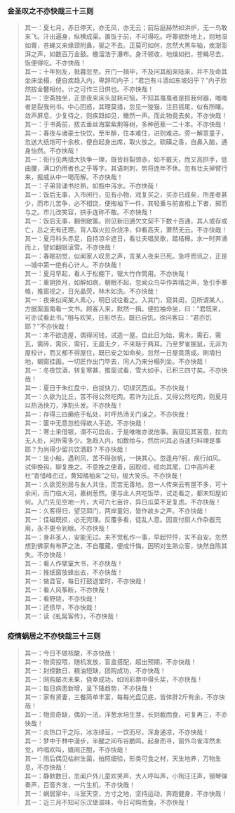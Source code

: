 ### 金圣叹之不亦快哉三十三则
>其一：夏七月，赤日停天，亦无风，亦无云；前后庭赫然如洪炉，无一鸟敢来飞。汗出遍身，纵横成渠。置饭于前，不可得吃。呼簟欲卧地上，则地湿如膏，苍蝇又来缘颈附鼻，驱之不去。正莫可如何，忽然大黑车轴，疾澍澎湃之声，如数百万金鼓。檐溜浩于瀑布。身汗顿收，地燥如扫，苍蝇尽去，饭便得吃。不亦快哉！      
其一：十年别友，抵暮忽至。开门一揖毕，不及问其船来陆来，并不及命其坐床坐榻，便自疾趋入内，卑辞叩内子；“君岂有斗酒如东坡妇乎？”内子欣然拔金簪相付。计之可作三日供也。不亦快哉！      
其一：空斋独坐，正思夜来床头鼠耗可恼，不知其戛戛者是损我何器，嗤嗤者是裂我何书。中心回惑，其理莫措，忽见一狻猫，注目摇尾，似有所睹。敛声屏息，少复待之，则疾趋如见，橄然一声。而此物竟去矣。不亦快哉！      
其一：于书斋前，拔去垂丝海棠紫荆等树，多种芭蕉一二十本。不亦快哉！      
其一：春夜与诸豪士快饮，至半醉，住本难住，进则难进。旁一解意童子，忽送大纸炮可十余枚，便自起身出席，取火放之。硫磺之香，自鼻入脑，通身怡然。不亦快哉！      
其一：街行见两措大执争一理，既皆目裂颈赤，如不戴天，而又高拱手，低曲腰，满口仍用者也之乎等字。其语刺刺，势将连年不休。忽有壮夫掉臂行来，振威从中一喝而解。不亦快哉！      
其一：子弟背诵书烂熟，如瓶中泻水。不亦快哉！      
其一：饭后无事，入市闲行，见有小物，戏复买之，买亦已成矣，所差者甚少，而市儿苦争，必不相饶，便掏袖下一件，其轻重与前直相上下者，掷而与之。市儿改笑容，拱手连称不敢。不亦快哉！    
其一：饭后无事，翻倒敞箧。则见新旧逋欠文契不下数十百通，其人或存或亡，总之无有还理。背人取火拉杂烧净，仰看高天，萧然无云。不亦快哉！    
其一：夏月科头赤足，自持凉伞遮日，看壮夫唱吴歌，踏桔槔。水一时奔涌而上，譬如翻银滚雪。不亦快哉！    
其一：春眠初觉，似闻家人叹息之声，言某人夜来已死。急呼而讯之，正是―城中第一绝有心计人。不亦快哉！    
其一：夏月早起，看人于松棚下，锯大竹作筒用。不亦快哉！    
其一：重阴匝月，如醉如病，朝眠不起，忽闻众鸟毕作弄晴之声，急引手搴帷，推窗视之，日光晶荧，林木如洗。不亦快哉！    
其一：夜来似闻某人素心，明日试往看之。入其门，窥其闺，见所谓某人，方据案面南看一文书。顾客入来，默然一揖。便拉袖命坐，曰：“君既来，可亦试看此书。”相与欢笑，日影尽去。既已自饥，徐问客曰：“君亦饥耶？”不亦快哉！    
其一：本不欲造屋，偶得闲钱，试造一屋。自此日为始，需木，需石，需瓦，需砖，需灰，需钉，无晨无夕，不来聒于两耳。乃至罗雀掘鼠，无非为屋校计，而又都不得屋住，既已安之如命矣。忽然一日屋竟落成。刷墙扫地，糊窗挂画。一切匠作出门毕去，同人乃来分榻列坐。不亦快哉！    
其一：冬夜饮酒，转复寒甚，推窗试看，雪大如手，已积三四寸矣。不亦快哉！    
其一：夏日于朱红盘中，自拔快刀，切绿沉西瓜。不亦快哉！    
其一：久欲为比丘，苦不得公然吃肉。若许为比丘，又得公然吃肉，则夏月以热汤快刀，净割头发。不亦快哉！    
其一：存得三四癞疮于私处，时呼热汤关门澡之。不亦快哉！    
其一：箧中无意忽检得故人手迹。不亦快哉！    
其一：寒士来借银，谓不可启齿，于是唯唯亦说他事。我窥见其苦意，拉向无人处，问所需多少。急趋入内，如数给与，然后问其必当速归料理是事耶？为尚得少留共饮酒耶？不亦快哉！    
其一：坐小船，遇利风，苦不得张帆，一快其心。忽逢舟?舸，疾行如风。试伸挽钩，聊复挽之。不意挽之便着，因取缆，缆向其尾，口中高吟老杜“青惜峰峦过，黄知橘柚来”之句，极大笑乐。不亦快哉！    
其一：久欲觅别居与友人共住，而苦无善地。忽一人传来云有屋不多，可十余间，而门临大河，嘉树葱然。便与此人共吃饭毕，试走看之，都未知屋如何。入门先见空地一片，大可六七亩许，异日瓜菜不足复虑。不亦快哉！    
其一：久客得归，望见郭门，两岸童妇，皆作故乡之声。不亦快哉！    
其一：佳磁既损，必无完理。反覆多看，徒乱人意。因宣付厨人作杂器充用，永不更令到眼。不亦快哉！    
其一：身非圣人，安能无过。来不觉私作一事，早起怦怦，实不自安。忽然想到佛家有布萨之法，不自覆藏，便成忏悔，因明对生熟众客，快然自陈其失。不亦快哉！    
其一：看人作擘窠大书，不亦快哉！    
其一：推纸窗放蜂出去，不亦快哉！    
其一：做县官，每日打鼓退堂时，不亦快哉！    
其一：看人风筝断，不亦快哉！    
其一：看野烧，不亦快哉！    
其一：还债毕，不亦快哉！    
其一：读《虬髯客传》，不亦快哉！    
> 
### 疫情蜗居之不亦快哉三十三则
>其一：今日不做核酸，不亦快哉！  
其一：物资投喂，随机发放，盲盒搭配，超出预期，不亦快哉！  
其一：封控数日，粮油短缺，团购成功，不亦快哉！  
其一：网购屡次未果，侥幸成功，如同彩票中得头奖，不亦快哉！  
其一：每日病患新增，呈下降趋势，不亦快哉！  
其一：家有贤妻，三餐简单丰富，每每光盘见底，皆体胖2斤有余，不亦快哉！  
其一：物资奇缺，偶的一法，洋葱水培生芽，长则截而食，可复再三，不亦快哉！    
其一：炎热口干之际，冰冻绿豆，一饮而尽，浑身通凉，不亦快哉！  
其一：梦中于林中漫步，半醒之间布谷脆鸣，起身而寻，窗外鸟雀浑然未觉，吟唱欢叫，嬉闹正酣，不亦快哉！    
其一：雨后偶见枯树生菌，拍照细验，形类可食之材，天生地养，万物生息，不亦快哉！    
其一：静默数日，忽闻户外儿童欢笑声，大人呼叫声，小狗汪汪声，钢琴弹奏声，百音齐发，一片生机，不亦快哉！    
其一：蜗居家中，斗室天空，方寸之地，坚持运动，奔跑健身，不亦快哉！    
其一：近三月不知可乐汉堡滋味，今日可购而食，不亦快哉！  
